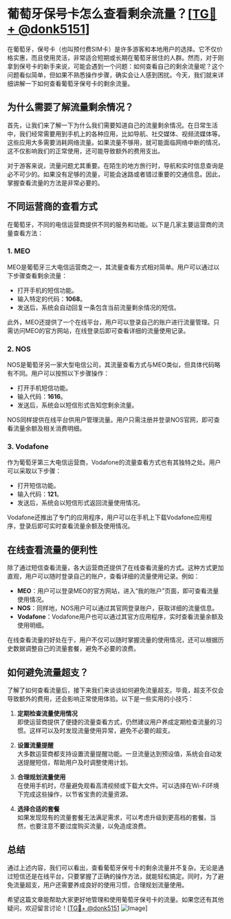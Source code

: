 # 葡萄牙保号卡怎么查看剩余流量？[[TG💪+ @donk5151](https://t.me/s/donk5151)]

在葡萄牙，保号卡（也叫预付费SIM卡）是许多游客和本地用户的选择。它不仅价格实惠，而且使用灵活，非常适合短期或长期在葡萄牙居住的人群。然而，对于刚拿到保号卡的新手来说，可能会遇到一个问题：如何查看自己的剩余流量呢？这个问题看似简单，但如果不熟悉操作步骤，确实会让人感到困扰。今天，我们就来详细讲解一下如何查看葡萄牙保号卡的剩余流量。

## 为什么需要了解流量剩余情况？

首先，让我们来了解一下为什么我们需要知道自己的流量剩余情况。在日常生活中，我们经常需要用到手机上的各种应用，比如导航、社交媒体、视频流媒体等。这些应用大多需要消耗网络流量。如果流量不够用，就可能面临网络中断的情况，这不仅影响我们的正常使用，还可能导致额外的费用支出。

对于游客来说，流量问题尤其重要。在陌生的地方旅行时，导航和实时信息查询是必不可少的。如果没有足够的流量，可能会迷路或者错过重要的交通信息。因此，掌握查看流量的方法是非常必要的。

## 不同运营商的查看方式

在葡萄牙，不同的电信运营商提供不同的服务和功能。以下是几家主要运营商的流量查看方法：

### 1. **MEO**
MEO是葡萄牙三大电信运营商之一，其流量查看方式相对简单。用户可以通过以下步骤查看剩余流量：

- 打开手机的短信功能。
- 输入特定的代码：**1068**。
- 发送后，系统会自动回复一条包含当前流量剩余情况的短信。

此外，MEO还提供了一个在线平台，用户可以登录自己的账户进行流量管理。只需访问MEO的官方网站，在线登录后即可查看详细的流量使用记录。

### 2. **NOS**
NOS是葡萄牙另一家大型电信公司，其流量查看方式与MEO类似，但具体代码略有不同。用户可以按照以下步骤操作：

- 打开手机短信功能。
- 输入代码：**1616**。
- 发送后，系统会以短信形式告知您剩余流量。

NOS同样提供在线平台供用户管理流量。用户只需注册并登录NOS官网，即可查看流量余额及相关消费明细。

### 3. **Vodafone**
作为葡萄牙第三大电信运营商，Vodafone的流量查看方式也有其独特之处。用户可以采取以下步骤：

- 打开短信功能。
- 输入代码：**121**。
- 发送后，系统会以短信形式返回流量使用情况。

Vodafone还推出了专门的应用程序，用户可以在手机上下载Vodafone应用程序，登录后即可实时查看流量余额及使用情况。

## 在线查看流量的便利性

除了通过短信查看流量，各大运营商还提供了在线查看流量的方式。这种方式更加直观，用户可以随时登录自己的账户，查看详细的流量使用记录。例如：

- **MEO**：用户可以登录MEO的官方网站，进入“我的账户”页面，即可查看流量使用情况。
- **NOS**：同样地，NOS用户可以通过其官网登录账户，获取详细的流量信息。
- **Vodafone**：Vodafone用户也可以通过其官方应用程序，实时查看流量余额及使用明细。

在线查看流量的好处在于，用户不仅可以随时掌握流量的使用情况，还可以根据历史数据调整自己的流量套餐，避免不必要的浪费。

## 如何避免流量超支？

了解了如何查看流量后，接下来我们来谈谈如何避免流量超支。毕竟，超支不仅会导致额外的费用，还会影响正常使用体验。以下是一些实用的小技巧：

1. **定期检查流量使用情况**  
   即使运营商提供了便捷的流量查看方式，仍然建议用户养成定期检查流量的习惯。这样可以及时发现流量使用异常，避免不必要的超支。

2. **设置流量提醒**  
   大多数运营商都支持设置流量提醒功能。一旦流量达到预设值，系统会自动发送提醒短信，帮助用户及时调整使用计划。

3. **合理规划流量使用**  
   在使用手机时，尽量避免观看高清视频或下载大文件。可以选择在Wi-Fi环境下完成这些操作，以节省宝贵的流量资源。

4. **选择合适的套餐**  
   如果发现现有的流量套餐无法满足需求，可以考虑升级到更高档的套餐。当然，也要注意不要过度购买流量，以免造成浪费。

## 总结

通过上述内容，我们可以看出，查看葡萄牙保号卡的剩余流量并不复杂。无论是通过短信还是在线平台，只要掌握了正确的操作方法，就能轻松搞定。同时，为了避免流量超支，用户还需要养成良好的使用习惯，合理规划流量使用。

希望这篇文章能帮助大家更好地管理和使用葡萄牙保号卡的流量。如果您还有其他疑问，欢迎留言讨论！[[TG💪+ @donk5151](https://t.me/s/donk5151) ![Image](https://i.postimg.cc/rwNCRYN7/Snipaste-2025-04-30-17-27-05.png)]